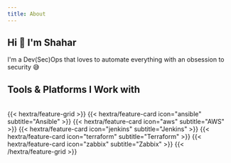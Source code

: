 ```yaml
---
title: About
---
```


## Hi 👋 I'm Shahar 
I'm a Dev(Sec)Ops that loves to automate everything with an obsession to security 😅

## Tools & Platforms I Work with 
<br />
{{< hextra/feature-grid >}}
{{< hextra/feature-card icon="ansible" subtitle="Ansible" >}}
{{< hextra/feature-card icon="aws" subtitle="AWS" >}}
{{< hextra/feature-card icon="jenkins" subtitle="Jenkins" >}}
{{< hextra/feature-card icon="terraform" subtitle="Terraform" >}}
{{< hextra/feature-card icon="zabbix" subtitle="Zabbix" >}}
{{< /hextra/feature-grid >}}
